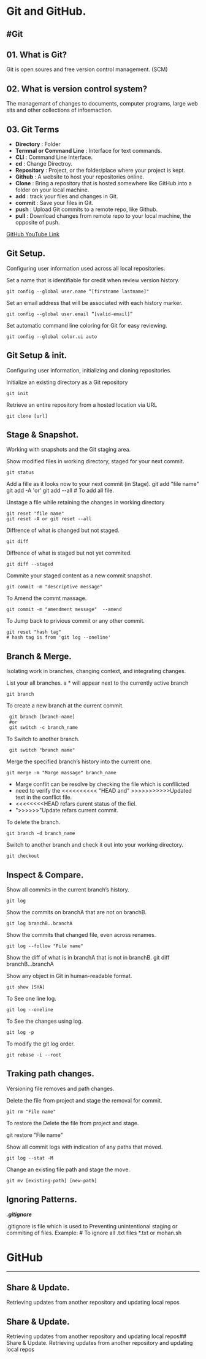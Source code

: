 # Git and GitHub.

#Git
----
## 01. What is Git?
   Git is open soures and free version control management. (SCM)

## 02. What is version control system?
   The managemant of changes to documents, computer programs, large web sits and other collections of infoemaction.

## 03. Git Terms
   - **Directory** : Folder
   - **Termnal or Command Line** : Interface for text commands.
   - **CLI** : Command Line Interface.
   - **cd** : Change Directroy.
   - **Repository** : Project, or the folder/place where your project is kept.
   - **Github** : A website to host your repositories online.
   - **Clone** : Bring a repository that is hosted somewhere like GitHub into a folder on your local machine.
   - **add** : track your files and changes in Git.
   - **commit** : Save your files in Git.
   - **push** : Upload Git commits to a remote repo, like Github.
   - **pull** : Download changes from remote repo to your local machine, the opposite of push.

[GitHub YouTube Link](https://www.youtube.com/watch?v=tRZGeaHPoaw)

## Git Setup.
   Configuring user information used across all local repositories.

Set a name that is identifiable for credit when review version history.

    git config --global user.name “[firstname lastname]"

Set an email address that will be associated with each history marker.	

    git config --global user.email “[valid-email]”

Set automatic command line coloring for Git for easy reviewing.

    git config --global color.ui auto

## Git Setup & init.
   Configuring user information, initializing and cloning repositories.

Initialize an existing directory as a Git repository

    git init

Retrieve an entire repository from a hosted location via URL

    git clone [url]

## Stage & Snapshot.
Working with snapshots and the Git staging area.

Show modified files in working directory, staged for your next commit.

    git status

Add a fille as it looks now to your next commit (in Stage).
    git add "file name"
    git add -A 'or' git add --all # To add all file.

Unstage a file while retaining the changes in working directory

    git reset "file name"
    git reset -A or git reset --all

Diffrence of what is changed but not staged.

    git diff

Diffrence of what is staged but not yet commited.

    git diff --staged

Commite your staged content as a new commit snapshot.

    git commit -m "descriptive message"

To Amend the commt massage.

    git commit -m "amendment message"  --amend

To Jump back to privious commit or any other commit.

    git reset "hash tag"
    # hash tag is from 'git log --oneline'
    
## Branch & Merge.
Isolating work in branches, changing context, and integrating changes.

List your all branches. a * will appear next to the currently active branch

    git branch
    
To create a new branch at the current commit.

     git branch [branch-name]
     #or
     git switch -c branch_name

To Switch to another branch.

     git switch "branch name"
    
Merge the specified branch’s history into the current one.

    git merge -m "Marge massage" branch_name
    
- Marge conflit can be resolve by checking the file which is confllicted
- need to verify the <<<<<<<<<< "HEAD and"  >>>>>>>>>>>Updated text in the conflict file.
- <<<<<<<<HEAD refars curent status of the fiel.
- ">>>>>>"Update refars current commit.

To delete the branch.

    git branch -d branch_name

Switch to another branch and check it out into your working directory.

    git checkout

## Inspect & Compare.
Show all commits in the current branch’s history.

    git log

Show the commits on branchA that are not on branchB.

    git log branchB..branchA

Show the commits that changed file, even across renames.

    git log --follow "File name"
    
Show the diff of what is in branchA that is not in branchB.
    git diff branchB...branchA 

Show any object in Git in human-readable format.

    git show [SHA]
    
To See one line log.

    git log --oneline

To See the changes using log.

    git log -p

To modify the git log order.

    git rebase -i --root
    
## Traking path changes.
Versioning file removes and path changes.

Delete the file from project and stage the removal for commit.

    git rm "File name"

To restore the Delete the file from project and stage.

   git restore "File name"

Show all commit logs with indication of any paths that moved.

    git log --stat -M

Change an existing file path and stage the move.

    git mv [existing-path] [new-path]

## Ignoring Patterns.
***.gitignore***

.gitignore is file which is used to Preventing unintentional staging or commiting of files.
     Example:
        # To ignore all .txt files
        *.txt
	or
	mohan.sh

# GitHub
---------
 ## Share & Update.
Retrieving updates from another repository and updating local repos




## Share & Update.
Retrieving updates from another repository and updating local repos## Share & Update.
Retrieving updates from another repository and updating local repos



